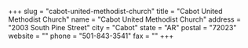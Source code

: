 +++
slug = "cabot-united-methodist-church"
title = "Cabot United Methodist Church"
name = "Cabot United Methodist Church"
address = "2003 South Pine Street"
city = "Cabot"
state = "AR"
postal = "72023"
website = ""
phone = "501-843-3541"
fax = ""
+++
